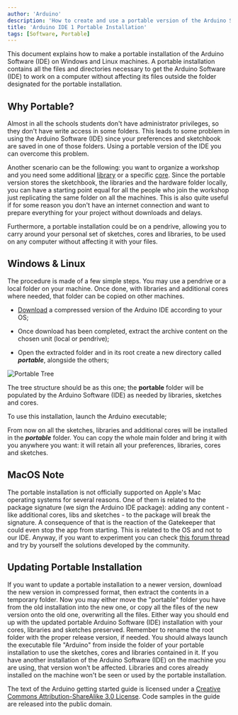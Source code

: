 ```yaml
---
author: 'Arduino'
description: 'How to create and use a portable version of the Arduino Software (IDE)'
title: 'Arduino IDE 1 Portable Installation'
tags: [Software, Portable]
---
```


This document explains how to make a portable installation of the Arduino Software (IDE) on Windows and Linux machines. A portable installation contains all the files and directories necessary to get the Arduino Software (IDE) to work on a computer without affecting its files outside the folder designated for the portable installation.

## Why Portable?

Almost in all the schools students don't have administrator privileges, so they don't have write access in some folders. This leads to some problem in using the Arduino Software (IDE) since your preferences and sketchbook are saved in one of those folders. Using a portable version of the IDE you can overcome this problem.

Another scenario can be the following: you want to organize a workshop and you need some additional [library](/learn/starting-guide/software-libraries) or a specific [core](/learn/starting-guide/cores). Since the portable version stores the sketchbook, the libraries and the hardware folder locally, you can have a starting point equal for all the people who join the workshop just replicating the same folder on all the machines. This is also quite useful if for some reason you don't have an internet connection and want to prepare everything for your project without downloads and delays.

Furthermore, a portable installation could be on a pendrive, allowing you to carry around your personal set of sketches, cores and libraries, to be used on any computer without affecting it with your files.

## Windows & Linux

The procedure is made of a few simple steps. You may use a pendrive or a local folder on your machine. Once done, with libraries and additional cores where needed, that folder can be copied on other machines.

- [Download](https://www.arduino.cc/en/Main/Software) a compressed version of the Arduino IDE according to your OS;

- Once download has been completed, extract the archive content on the chosen unit (local or pendrive);

- Open the extracted folder and in its root create a new directory called ***portable***, alongside the others;

![Portable Tree](assets/Portable_Tree.png)

The tree structure should be as this one; the **portable** folder will be populated by the Arduino Software (IDE) as needed by libraries, sketches and cores.

To use this installation, launch the Arduino executable;

From now on all the sketches, libraries and additional cores will be installed in the ***portable*** folder. You can copy the whole main folder and bring it with you anywhere you want: it will retain all your preferences, libraries, cores and sketches.

## MacOS Note

The portable installation is not officially supported on Apple's Mac operating systems for several reasons. One of them is related to the package signature (we sign the Arduino IDE package): adding any content - like additional cores, libs and sketches - to the package will break the signature. A consequence of that is the reaction of the Gatekeeper that could even stop the app from starting. This is related to the OS and not to our IDE. Anyway, if you want to experiment you can check [this forum thread](http://forum.arduino.cc/index.php?topic=539551.msg3678998#msg3678998) and try by yourself the solutions developed by the community.

## Updating Portable Installation

If you want to update a portable installation to a newer version, download the new version in compressed format, then extract the contents in a temporary folder. Now you may either move the "portable" folder you have from the old installation into the new one, or copy all the files of the new version onto the old one, overwriting all the files. Either way you should end up with the updated portable Arduino Software (IDE) installation with your cores, libraries and sketches preserved. Remember to rename the root folder with the proper release version, if needed.
You should always launch the executable file "Arduino" from inside the folder of your portable installation to use the sketches, cores and libraries contained in it. If you have another installation of the Arduino Software (IDE) on the machine you are using, that version won't be affected. Libraries and cores already installed on the machine won't be seen or used by the portable installation.

The text of the Arduino getting started guide is licensed under a
[Creative Commons Attribution-ShareAlike 3.0 License](http://creativecommons.org/licenses/by-sa/3.0/). Code samples in the guide are released into the public domain.
